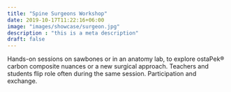 ```yaml
---
title: "Spine Surgeons Workshop"
date: 2019-10-17T11:22:16+06:00
image: "images/showcase/surgeon.jpg"
description : "this is a meta description"
draft: false
---
```


Hands-on sessions on sawbones or in an anatomy lab, to explore ostaPek® carbon composite nuances or a new surgical approach. 
Teachers and students flip role often during the same session. Participation and exchange.